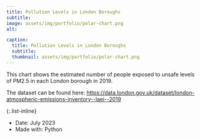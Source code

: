 ```yaml
---
title: Pollution Levels in London Boroughs
subtitle: 
image: assets/img/portfolio/polar-chart.png
alt: 

caption:
  title: Pollution Levels in London Boroughs
  subtitle: 
  thumbnail: assets/img/portfolio/polar-chart.png
---
```

This chart shows the estimated number of people exposed to unsafe levels of PM2.5 in each London borough in 2019.

The dataset can be found here: https://data.london.gov.uk/dataset/london-atmospheric-emissions-inventory--laei--2019

{:.list-inline}
- Date: July 2023
- Made with: Python

